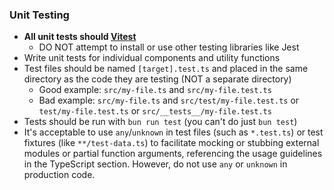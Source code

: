 ### Unit Testing

- **All unit tests should [Vitest](https://vitest.dev/)**
  - DO NOT attempt to install or use other testing libraries like Jest
- Write unit tests for individual components and utility functions
- Test files should be named `[target].test.ts` and placed in the same directory as the code they are testing (NOT a separate directory)
  - Good example: `src/my-file.ts` and `src/my-file.test.ts`
  - Bad example: `src/my-file.ts` and `src/test/my-file.test.ts` or `test/my-file.test.ts` or `src/__tests__/my-file.test.ts`
- Tests should be run with `bun run test` (you can't do just `bun test`)
- It's acceptable to use `any`/`unknown` in test files (such as `*.test.ts`) or test fixtures (like `**/test-data.ts`) to facilitate mocking or stubbing external modules or partial function arguments, referencing the usage guidelines in the TypeScript section. However, do not use `any` or `unknown` in production code.
